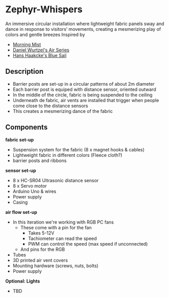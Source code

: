 # Zephyr-Whispers
An immersive circular installation where lightweight fabric panels sway and dance in response to visitors’ movements, creating a mesmerizing play of colors and gentle breezes
Inspired by
- [Morning Mist](https://www.designlabexperience.com/projects/morning-mist-fans-installation)
- [Daniel Wurtzel's Air Series](https://www.danielwurtzel.com/)
- [Hans Haakcke's Blue Sail](https://arth207-spring.tumblr.com/post/50658432895)

## Description
- Barrier posts are set-up in a circular patterns of about 2m diameter
- Each barrier post is equiped with distance sensor, oriented outward
- In the middle of the circle, fabric is being suspended to the ceiling
- Underneath de fabric, air vents are installed that trigger when people come close to the distance sensors
- This creates a mesmerizing dance of the fabric

## Components

**fabric set-up**

- Suspension system for the fabric (8 x magnet hooks & cables)
- Lightweight fabric in different colors (Fleece cloth?)
- barrier posts and ribbons
  
**sensor set-up**
  
- 8 x HC-SR04 Ultrasonic distance sensor
- 8 x Servo motor
- Arduino Uno & wires
- Power supply
- Casing
  
**air flow set-up**
  
- In this iteration we're working with RGB PC fans
  - These come with a pin for the fan
    - Takes 5-12V
    - Tachiometer can read the speed
    - PWM can control the speed (max speed if unconnected)
  - And pins for the RGB
- Tubes
- 3D printed air vent covers
- Mounting hardware (screws, nuts, bolts)
- Power supply

**Optional: Lights**
- TBD
